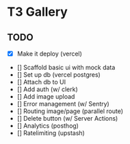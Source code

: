 # T3 Gallery

## TODO

- [x] Make it deploy (vercel)
- [] Scaffold basic ui with mock data
- [] Set up db (vercel postgres)
- [] Attach db to UI
- [] Add auth (w/ clerk)
- [] Add image upload
- [] Error management (w/ Sentry)
- [] Routing image/page (parallel route)
- [] Delete button (w/ Server Actions)
- [] Analytics (posthog)
- [] Ratelimiting (upstash)
